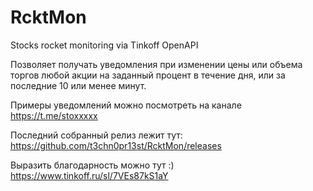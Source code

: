 # RcktMon
Stocks rocket monitoring via Tinkoff OpenAPI

Позволяет получать уведомления при изменении цены или объема торгов любой акции на заданный процент в течение дня, или за последние 10 или менее минут.

Примеры уведомлений можно посмотреть на канале https://t.me/stoxxxxx

Последний собранный релиз лежит тут: https://github.com/t3chn0pr13st/RcktMon/releases

Выразить благодарность можно тут :) https://www.tinkoff.ru/sl/7VEs87kS1aY